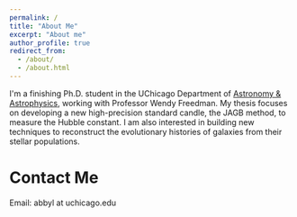 ```yaml
---
permalink: /
title: "About Me"
excerpt: "About me"
author_profile: true
redirect_from: 
  - /about/
  - /about.html
---
```


I'm a finishing Ph.D. student in the UChicago Department of [Astronomy & Astrophysics](https://astrophysics.uchicago.edu/), working with Professor Wendy Freedman. My thesis focuses on developing a new high-precision standard candle, the JAGB method, to measure the Hubble constant. I am also interested in building new techniques to reconstruct the evolutionary histories of galaxies from their stellar populations.


Contact Me
======
Email: abbyl at uchicago.edu 
